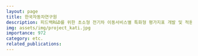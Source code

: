 ```yaml
---
layout: page
title: 한국자동차연구원
description: 피드백R&D를 위한 초소형 전기차 이동서비스별 특화형 평가지표 개발 및 적용  (2022.08 ~ 2022.11)
img: assets/img/project_kati.jpg
importance: 972
category: etc.
related_publications:
---
```


